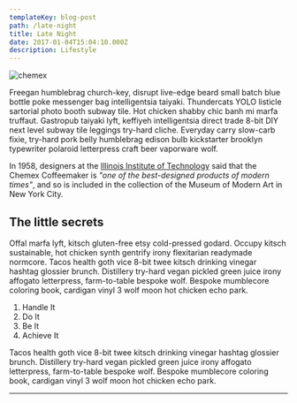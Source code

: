 ```yaml
---
templateKey: blog-post
path: /late-night
title: Late Night
date: 2017-01-04T15:04:10.000Z
description: Lifestyle
---
```

![chemex](/img/img_7946(3).jpg)

Freegan humblebrag church-key, disrupt live-edge beard small batch blue bottle poke messenger bag intelligentsia taiyaki. Thundercats YOLO listicle sartorial photo booth subway tile. Hot chicken shabby chic banh mi marfa truffaut. Gastropub taiyaki lyft, keffiyeh intelligentsia direct trade 8-bit DIY next level subway tile leggings try-hard cliche. Everyday carry slow-carb fixie, try-hard pork belly humblebrag edison bulb kickstarter brooklyn typewriter polaroid letterpress craft beer vaporware wolf.

In 1958, designers at the [Illinois Institute of Technology](https://www.spacefarm.digital) said that the Chemex Coffeemaker is _"one of the best-designed products of modern times"_, and so is included in the collection of the Museum of Modern Art in New York City.

## The little secrets

Offal marfa lyft, kitsch gluten-free etsy cold-pressed godard. Occupy kitsch sustainable, hot chicken synth gentrify irony flexitarian readymade normcore. Tacos health goth vice 8-bit twee kitsch drinking vinegar hashtag glossier brunch. Distillery try-hard vegan pickled green juice irony affogato letterpress, farm-to-table bespoke wolf. Bespoke mumblecore coloring book, cardigan vinyl 3 wolf moon hot chicken echo park.

1. Handle It
2. Do It
3. Be It
4. Achieve It

Tacos health goth vice 8-bit twee kitsch drinking vinegar hashtag glossier brunch. Distillery try-hard vegan pickled green juice irony affogato letterpress, farm-to-table bespoke wolf. Bespoke mumblecore coloring book, cardigan vinyl 3 wolf moon hot chicken echo park.

- - -
